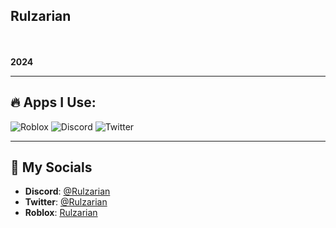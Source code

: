 ## Rulzarian

⠀⠀⠀⠀⠀⠀⠀⠀⠀⠀⠀
⠀⠀⠀⠀⠀⠀⠀⠀⠀⠀⠀⠀⠀⠀⠀⠀⠀⠀⠀⠀⠀⠀⠀⠀⠀⠀⠀⠀⠀⠀⠀⠀⠀⠀⠀⠀⠀⠀⠀⠀⠀⠀⠀⠀⠀⠀⠀⠀⠀
**2024**

---

## 🔥 Apps I Use:

![Roblox](https://img.shields.io/badge/Roblox-3076D6?style=for-the-badge&logo=roblox&logoColor=white)
![Discord](https://img.shields.io/badge/Discord-7289DA?style=for-the-badge&logo=discord&logoColor=white)
![Twitter](https://img.shields.io/badge/Twitter-1DA1F2?style=for-the-badge&logo=twitter&logoColor=white)

---

## 📌 My Socials

- **Discord**: [@Rulzarian](https://discord.com/users/1304535965573845065)
- **Twitter**: [@Rulzarian](https://x.com/Rulzarian)
- **Roblox**:  [Rulzarian](https://www.roblox.com/users/7560379305/profile)




